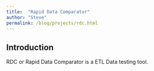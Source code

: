 ```yaml
---
title:  "Rapid Data Comparator"
author: "Steve"
permalink: /blog/projects/rdc.html
---
```

## Introduction
RDC or Rapid Data Comparator is a ETL Data testing tool.